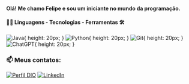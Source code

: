 #### Olá! Me chamo Felipe e sou um iniciante no mundo da programação.

#### 👨‍💻 Linguagens - Tecnologias - Ferramentas  🛠

![Java](https://img.shields.io/badge/java-%23ED8B00.svg?style=for-the-badge&logo=openjdk&logoColor=white){ height: 20px; }
![Python](https://img.shields.io/badge/python-3670A0?style=for-the-badge&logo=python&logoColor=ffdd54){ height: 20px; }
![Git](https://img.shields.io/badge/GIT-E44C30?style=for-the-badge&logo=git&logoColor=white){ height: 20px; }
![ChatGPT](https://img.shields.io/badge/ChatGPT-%231A9A7A?style=flat-square&labelColor=%23414141&logo=openai&logoColor=white){ height: 20px; }

### 📫 Meus contatos:

[![Perfil DIO](https://img.shields.io/badge/-Meu%20Perfil%20na%20DIO-30A3DC?style=for-the-badge)](https://web.dio.me/users/felipepbastos3)
[![LinkedIn](https://img.shields.io/badge/-LinkedIn-%230A66C2?style=flat-square&labelColor=%230A66C2&logo=linkedin&logoColor=black&link=https://www.linkedin.com/in/felipe-da-paixao-bastos/)](https://www.linkedin.com/in/felipe-da-paixao-bastos/)
